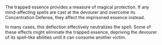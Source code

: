  The trapped essence provides a measure of magical protection. If any mind-affecting spells are cast at the devourer and overcome its Concentration Defense, they affect the imprisoned essence instead.  
 
 
 In many cases, this deflection effectively neutralizes the spell. Some of these effects might eliminate the trapped essence, depriving the devourer of its spell-like abilities until it can consume another victim.